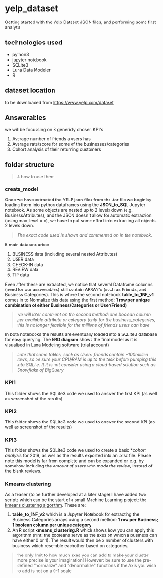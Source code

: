 # yelp_dataset
Getting started with the Yelp Dataset JSON files, and performing some first analytis

## technologies used
- python3
- jupyter notebook
- SQLite3
- Luna Data Modeler
- R

## dataset location
to be downloaded from https://www.yelp.com/dataset

## Answerables
we will be focussing on 3 genericly chosen KPI's
1. Average number of friends a users has
2. Average rate/score for some of the businesses/categories
3. Cohort analysis of their returning customers

## folder structure 
> & how to use them
### create_model
Once we have extracted the YELP json files from the .tar file we begin by loading them into python dataframes using the **JSON_to_SQL** Jupyter notebook. As some objects are nested up to 2 levels down (e.g. BusinessAttributes), and the JSON doesn't allow for automatic extraction (using max_level = x), we have to put some effort into extracting all objects 2 levels down. 

> *The exact code used is shown and commented on in the notebook.*

5 main datasets arise:
1. BUSINESS data (including several nested Attributes)
2. USER data
3. CHECK-IN data
4. REVIEW data
5. TIP data

Even after these are extracted, we notice that several Dataframe columns (need for our answerables) still contain ARRAY's (such as Friends, and Business Categories). This is where the second notebook **table_to_1NF_v1** comes in to Normalize this data using the first method: **1 row per unique combination of either Business/Categories or User/Friend)**

> *we will later comment on the second method: one boolean column per available attribute or category (only for the business_categories, this is no longer feasible for the millions of friends users can have*

In both notebooks the results are eventually loaded into a SQLite3 database for easy querying. The **ERD diagram** shows the final model as it is visualised in Luna Modeling software (trial account)

> *note that some tables, such as Users_friends contain +100million rows, so be sure your CPU/RAM is up to the task before pumping this into SQLite. If it is not consider using a cloud-based solution such as Snowflake of BigQuery*

### KPI1
This folder shows the SQLite3 code we used to answer the first KPI (as well as screenshot of the results)

### KPI2
This folder shows the SQLite3 code we used to answer the second KPI (as well as screenshot of the results)

### KPI3
This folder shows the SQLite3 code we used to create a basic **cohort analysis* for 2019, as well as the results exported into an .xlsx file. Please note this model is far from complete and can be expanded on e.g. by somehow including the *amount of users who made the review*, instead of the blank reviews.

### Kmeans clustering
As a teaser (to be further developed at a later stage) I have added two scripts which can be the start of a small Machine Learning project: the [kmeans clustering algorithm](https://www.youtube.com/watch?v=4b5d3muPQmA). These are:
1. **table_to_1NF_v2** which is a Jupyter Notebook for extracting the Business Categories arrays using a second method: **1 row per Business; 1 boolean column per unique category**
2. An R script **kmeans_clustering.R** which shows how you can apply this algorithm (hint: the booleans serve as the axes on which a business can have either 0 or 1). The result would then be x number of clusters with business which resemble eachother based on categories.
> the only limit to how much axes you can add to make your cluster more precise is your imagination! However: be sure to use the pre-defined "normalize" and "denormalize" functions if the Axis you wish to add is not on a 0-1 scale.